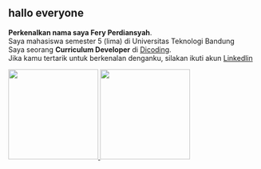 ## hallo everyone

**Perkenalkan nama saya Fery Perdiansyah**.<br>
Saya mahasiswa semester 5 (lima) di Universitas Teknologi Bandung<br>
Saya seorang **Curriculum Developer** di [Dicoding](https://www.dicoding.com/).<br>
Jika kamu tertarik untuk berkenalan denganku, silakan ikuti akun [Linkedlin](https://www.linkedin.com/in/fery-perdiansyah-160694249/)

<p align="left">
<a href="https://github.com/felyaa">
  <img height="180em" src="https://github-readme-stats-eight-theta.vercel.app/api?username=penuliscode&show_icons=true&theme=algolia&include_all_commits=true&count_private=true"/>
  <img height="180em" src="https://github-readme-stats-eight-theta.vercel.app/api/top-langs/?username=penuliscode&layout=compact&theme=algolia"/>
</a>
</p>


                                             
